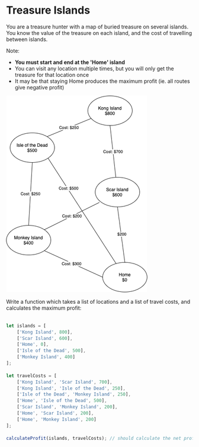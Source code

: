 # Treasure Islands
You are a treasure hunter with a map of buried treasure on several islands.  You know the value of the treasure on each island, and the cost of travelling between islands.

Note:
- **You must start and end at the 'Home' island**
- You can visit any location multiple times, but you will only get the treasure for that location once
- It may be that staying Home produces the maximum profit (ie. all routes give negative profit)


![map](./Treasure%20Islands.png)

Write a function which takes a list of locations and a list of travel costs, and calculates the maximum profit:

```js

let islands = [
    ['Kong Island', 800],
    ['Scar Island', 600],
    ['Home', 0],
    ['Isle of the Dead', 500],
    ['Monkey Island', 400]
];

let travelCosts = [
    ['Kong Island', 'Scar Island', 700],
    ['Kong Island', 'Isle of the Dead', 250],
    ['Isle of the Dead', 'Monkey Island', 250],
    ['Home', 'Isle of the Dead', 500],
    ['Scar Island', 'Monkey Island', 200],
    ['Home', 'Scar Island', 200],
    ['Home', 'Monkey Island', 200]
];

calculateProfit(islands, travelCosts); // should calculate the net profit


```



